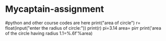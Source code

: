 # Mycaptain-assignment
#python and other course codes are here
print("area of circle")
r= float(input("enter the radius of circle:"))
print(r)
pi=3.14
area= pi*r*r
print('area of the circle having radius 1.1=%.6f'%area)

